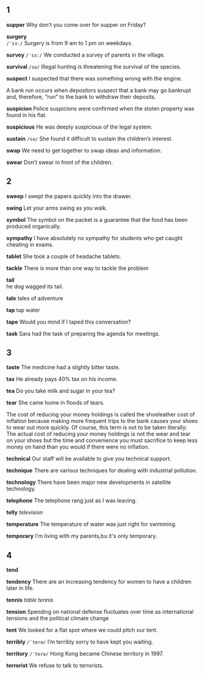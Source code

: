 ## 1
**supper** 
Why don’t you come over for supper on Friday?

**surgery**  
`/ˈsɜː/`
Surgery is from 9 am to 1 pm on weekdays.

**survey** 
`/ˈsɜː/`
We conducted a survey of parents in the village.

**survival** 
`/sə/`
Illegal hunting is threatening the survival of the species.

**suspect** 
I suspected that there was something wrong with the engine.

A bank run occurs when depositors suspect that a bank may go bankrupt and, therefore, “run” to the bank to withdraw their deposits.

**suspicion** 
Police suspicions were confirmed when the stolen property was found in his flat.

**suspicious** 
He was deeply suspicious of the legal system.

**sustain** 
`/sə/`
She found it difficult to sustain the children’s interest.

**swap** 
We need to get together to swap ideas and information.

**swear** 
Don’t swear in front of the children.

## 2
**sweep** 
I swept the papers quickly into the drawer.

**swing** 
Let your arms swing as you walk.

**symbol** 
The symbol on the packet is a guarantee that the food has been produced organically.

**sympathy** 
I have absolutely no sympathy for students who get caught cheating in exams.

**tablet** 
She took a couple of headache tablets.

**tackle** 
There is more than one way to tackle the problem

**tail**  
he dog wagged its tail.

**tale** 
tales of adventure

**tap** 
tap water

**tape** 
Would you mind if I taped this conversation?

**task** 
Sara had the task of preparing the agenda for meetings.

## 3
**taste** 
The medicine had a slightly bitter taste.

**tax** 
He already pays 40% tax on his income.

**tea** 
Do you take milk and sugar in your tea?

**tear** 
She came home in floods of tears.

The cost of reducing your money holdings is called the shoeleather cost of inflation because making more frequent trips to the bank causes your shoes to wear out more quickly. Of course, this term is not to be taken literally: The actual cost of reducing your money holdings is not the wear and tear on your shoes but the time and convenience you must sacrifice to keep less money on hand than you would if there were no inflation.

**technical** 
Our staff will be available to give you technical support.

**technique** 
There are various techniques for dealing with industrial pollution.

**technology** 
There have been major new developments in satellite technology.

**telephone** 
The telephone rang just as I was leaving.

**telly** 
*television*

**temperature** 
The temperature of water was just right for swimming.

**temporary** 
I'm living with my parents,bu it's only temporary.

## 4
**tend** 

**tendency** 
There are an increasing tendency for women to have a children later in life.

**tennis** 
*table tennis*

**tension** 
Spending on national defense fluctuates over time as international tensions and the political climate change

**tent** 
We looked for a flat spot where we could pitch our tent.

**terribly** 
`/ˈterə/`
I’m terribly sorry to have kept you waiting.

**territory** 
`/ˈterə/`
Hong Kong became Chinese territory in 1997.

**terrorist** 
We refuse to talk to terrorists.
